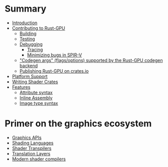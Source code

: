 # Summary

- [Introduction](./introduction.md)
- [Contributing to Rust-GPU]()
  - [Building](./building-rust-gpu.md)
  - [Testing](./testing.md)
  - [Debugging]()
    - [Tracing](./tracing.md)
    - [Minimizing bugs in SPIR-V](./spirv-minimization.md)
  - ["Codegen args" (flags/options) supported by the Rust-GPU codegen backend](./codegen-args.md)
  - [Publishing Rust-GPU on crates.io](./publishing-rust-gpu.md)
- [Platform Support](./platform-support.md)
- [Writing Shader Crates](./writing-shader-crates.md)
- [Features]()
  - [Attribute syntax](./attributes.md)
  - [Inline Assembly](./inline-asm.md)
  - [Image type syntax](./image.md)

# Primer on the graphics ecosystem

- [Graphics APIs](ecosystem/graphics_api.md)
- [Shading Languages](ecosystem/shading_lang.md)
- [Shader Transpilers](ecosystem/transpiler.md)
- [Translation Layers](ecosystem/translation.md)
- [Modern shader compilers](ecosystem/modern.md)
